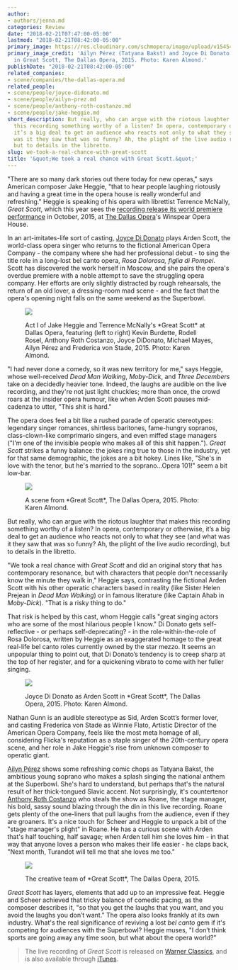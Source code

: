 ```yaml
---
author:
- authors/jenna.md
categories: Review
date: "2018-02-21T07:47:00-05:00"
lastmod: "2018-02-21T08:42:00-05:00"
primary_image: https://res.cloudinary.com/schmopera/image/upload/v1545409169/media/webhook-uploads/1519219912908/sq---KA_3357_a-1.jpg.jpg
primary_image_credit: 'Ailyn Pérez (Tatyana Bakst) and Joyce Di Donato (Arden Scott)
  in Great Scott, The Dallas Opera, 2015. Photo: Karen Almond.'
publishDate: "2018-02-21T08:42:00-05:00"
related_companies:
- scene/companies/the-dallas-opera.md
related_people:
- scene/people/joyce-didonato.md
- scene/people/ailyn-prez.md
- scene/people/anthony-roth-costanzo.md
- scene/people/jake-heggie.md
short_description: But really, who can argue with the riotous laughter that makes
  this recording something worthy of a listen? In opera, contemporary or otherwise,
  it’s a big deal to get an audience who reacts not only to what they see (and what
  was it they saw that was so funny? Ah, the plight of the live audio recording),
  but to details in the libretto.
slug: we-took-a-real-chance-with-great-scott
title: '&quot;We took a real chance with Great Scott.&quot;'
---
```


"There are so many dark stories out there today for new operas," says American composer Jake Heggie, "that to hear people laughing riotously and having a great time in the opera house is really wonderful and refreshing." Heggie is speaking of his opera with librettist Terrence McNally, *Great Scott*, which this year sees the [recording release its world premiere performance](http://www.warnerclassics.com/shop/3252560,0190295940782/joyce-didonato-great-scott) in October, 2015, at [The Dallas Opera](/scene/companies/the-dallas-opera/)'s Winspear Opera House.

In an art-imitates-life sort of casting, [Joyce Di Donato](/scene/people/joyce-di-donato/) plays Arden Scott, the world-class opera singer who returns to the fictional American Opera Company - the company where she had her professional debut - to sing the title role in a long-lost bel canto opera, *Rosa Dolorosa, figlia di Pompei*. Scott has discovered the work herself in Moscow, and she pairs the opera's overdue premiere with a noble attempt to save the struggling opera company. Her efforts are only slightly distracted by rough rehearsals, the return of an old lover, a dressing-room mad scene - and the fact that the opera's opening night falls on the same weekend as the Superbowl.

<figure data-type="image">

![](https://res.cloudinary.com/schmopera/image/upload/v1545409169/media/webhook-uploads/1519220267893/KA_2546_a-2.jpg.jpg)
<figcaption>Act I of Jake Heggie and Terrence McNally's *Great Scott* at Dallas Opera, featuring (left to right) Kevin Burdette, Rodell Rosel, Anthony Roth Costanzo, Joyce DiDonato, Michael Mayes, Ailyn Pérez and Frederica von Stade, 2015. Photo: Karen Almond.</figcaption>
</figure>

"I had never done a comedy, so it was new territory for me," says Heggie, whose well-received *Dead Man Walking*, *Moby-Dick*, and *Three Decembers* take on a decidedly heavier tone. Indeed, the laughs are audible on the live recording, and they're not just light chuckles; more than once, the crowd roars at the insider opera humour, like when Arden Scott pauses mid-cadenza to utter, "This shit is hard."

The opera does feel a bit like a rushed parade of operatic stereotypes: legendary singer romances, shirtless baritones, fame-hungry sopranos, class-clown-like comprimario singers, and even miffed stage managers ("I'm one of the invisible people who makes all of this shit happen."). *Great Scott* strikes a funny balance: the jokes ring true to those in the industry, yet for that same demographic, the jokes are a bit hokey. Lines like, "She's in love with the tenor, but he's married to the soprano...Opera 101!" seem a bit low-bar. 

<figure data-type="image">

![](https://res.cloudinary.com/schmopera/image/upload/v1545409169/media/webhook-uploads/1519220285071/KA_2722_a-1.jpg.jpg)
<figcaption>A scene from *Great Scott*, The Dallas Opera, 2015. Photo: Karen Almond.</figcaption>
</figure>

But really, who can argue with the riotous laughter that makes this recording something worthy of a listen? In opera, contemporary or otherwise, it’s a big deal to get an audience who reacts not only to what they see (and what was it they saw that was so funny? Ah, the plight of the live audio recording), but to details in the libretto.

"We took a real chance with *Great Scott* and did an original story that has contemporary resonance, but with characters that people don't necessarily know the minute they walk in," Heggie says, contrasting the fictional Arden Scott with his other operatic characters based in reality (like Sister Helen Prejean in *Dead Man Walking*) or in famous literature (like Captain Ahab in *Moby-Dick*). "That is a risky thing to do."

That risk is helped by this cast, whom Heggie calls "great singing actors who are some of the most hilarious people I know." Di Donato gets self-reflective - or perhaps self-deprecating? - in the role-within-the-role of Rosa Dolorosa, written by Heggie as an exaggerated homage to the great real-life bel canto roles currently owned by the star mezzo. It seems an unpopular thing to point out, that Di Donato’s tendency is to creep sharp at the top of her register, and for a quickening vibrato to come with her fuller singing.

<figure data-type="image">

![](https://res.cloudinary.com/schmopera/image/upload/v1545409169/media/webhook-uploads/1519220301712/KA_1871_a.jpg.jpg)
<figcaption>Joyce Di Donato as Arden Scott in *Great Scott*, The Dallas Opera, 2015. Photo: Karen Almond.</figcaption>
</figure>

Nathan Gunn is an audible stereotype as Sid, Arden Scott’s former lover, and casting Frederica von Stade as Winnie Flato, Artistic Director of the American Opera Company, feels like the most meta homage of all, considering Flicka's reputation as a staple singer of the 20th-century opera scene, and her role in Jake Heggie's rise from unknown composer to operatic giant.

[Ailyn Pérez](/talking-with-singers-ailyn-perez/) shows some refreshing comic chops as Tatyana Bakst, the ambitious young soprano who makes a splash singing the national anthem at the Superbowl. She's hard to understand, but perhaps that's the natural result of her thick-tongued Slavic accent. Not surprisingly, it's countertenor [Anthony Roth Costanzo](/scene/people/anthony-roth-costanzo/) who steals the show as Roane, the stage manager, his bold, sassy sound blazing through the din in this live recording. Roane gets plenty of the one-liners that pull laughs from the audience, even if they are groaners. It's a nice touch for Scheer and Heggie to unpack a bit of the "stage manager's plight" in Roane. He has a curious scene with Arden that's half touching, half savage; when Arden tell him she loves him - in that way that anyone loves a person who makes their life easier - he claps back, "Next month, Turandot will tell me that she loves me too."

<figure data-type="image">

![](https://res.cloudinary.com/schmopera/image/upload/v1545409169/media/webhook-uploads/1519220322973/GS-Backstage-1.jpg.jpg)
<figcaption>The creative team of *Great Scott*, The Dallas Opera, 2015.</figcaption>
</figure>

*Great Scott* has layers, elements that add up to an impressive feat. Heggie and Scheer achieved that tricky balance of comedic pacing, as the composer describes it, "so that you get the laughs that you want, and you avoid the laughs you don’t want." The opera also looks frankly at its own industry. What's the real significance of reviving a lost *bel canto* gem if it's competing for audiences with the Superbowl? Heggie muses, "I don’t think sports are going away any time soon, but what about the opera world?"

>The live recording of *Great Scott* is released on [Warner Classics](http://www.warnerclassics.com/shop/3252560,0190295940782/joyce-didonato-great-scott), and is also available through [iTunes](https://itunes.apple.com/ca/album/heggie-great-scott/1314763926?ign-mpt=uo%3D4).

